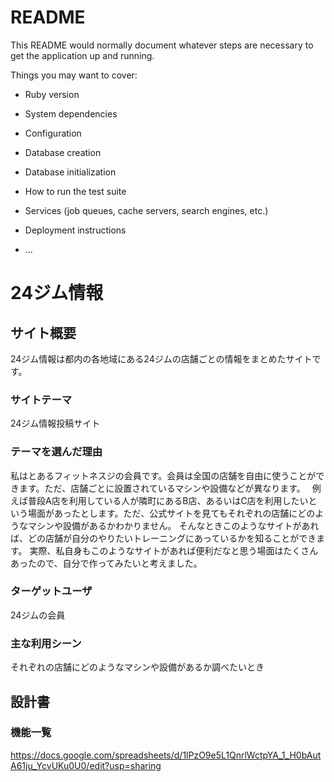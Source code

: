 
# README

This README would normally document whatever steps are necessary to get the
application up and running.

Things you may want to cover:

* Ruby version

* System dependencies

* Configuration

* Database creation

* Database initialization

* How to run the test suite

* Services (job queues, cache servers, search engines, etc.)

* Deployment instructions

* ...

# 24ジム情報

## サイト概要
24ジム情報は都内の各地域にある24ジムの店舗ごとの情報をまとめたサイトです。


### サイトテーマ
24ジム情報投稿サイト

### テーマを選んだ理由
私はとあるフィットネスジの会員です。会員は全国の店舗を自由に使うことができます。ただ、店舗ごとに設置されているマシンや設備などが異なります。　
例えば普段A店を利用している人が隣町にあるB店、あるいはC店を利用したいという場面があったとします。ただ、公式サイトを見てもそれぞれの店舗にどのようなマシンや設備があるかわかりません。
そんなときこのようなサイトがあれば、どの店舗が自分のやりたいトレーニングにあっているかを知ることができます。
実際、私自身もこのようなサイトがあれば便利だなと思う場面はたくさんあったので、自分で作ってみたいと考えました。

### ターゲットユーザ
24ジムの会員

### 主な利用シーン
それぞれの店舗にどのようなマシンや設備があるか調べたいとき

## 設計書

### 機能一覧
https://docs.google.com/spreadsheets/d/1lPzO9e5L1QnrlWctpYA_1_H0bAutA61ju_YcvUKu0U0/edit?usp=sharing

